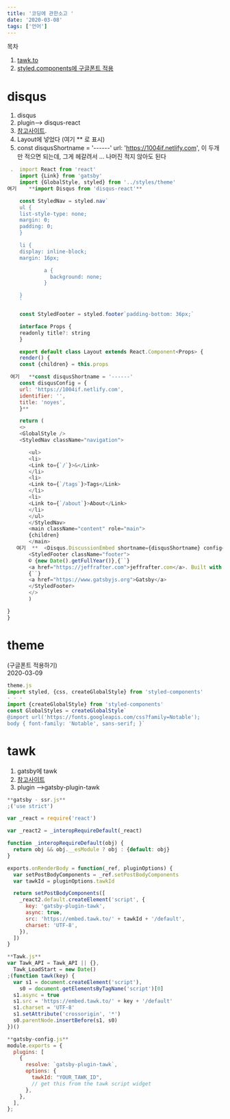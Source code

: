 ```yaml
---
title: '코딩에 관한소고 '
date: '2020-03-08'
tags: ['언어']
---
```


목차

1. [tawk.to](#tawk)
2. [styled.components에 구글폰트 적용](#theme)

# disqus

1.  disqus
2.  plugin--> disqus-react
3.  [참고사이트]("https://coderrocketfuel.com/article/how-to-add-disqus-to-a-react-application).
4.  Layout에 넣었다 (여기 \*\* 로 표시)
5.  const disqusShortname = '------' url: 'https://1004if.netlify.com', 이 두개만 적으면 되는데,
    그게 헤갈려서 ... 나머진 적지 않아도 된다

```javascript
 .  import React from 'react'
    import {Link} from 'gatsby'
    import {GlobalStyle, styled} from '../styles/theme'
여기    **import Disqus from 'disqus-react'**

```

```javascript
    const StyledNav = styled.nav`
    ul {
    list-style-type: none;
    margin: 0;
    padding: 0;
    }

    li {
    display: inline-block;
    margin: 16px;

            a {
              background: none;
            }

    }
    `

    const StyledFooter = styled.footer`padding-bottom: 36px;`

    interface Props {
    readonly title?: string
    }

    export default class Layout extends React.Component<Props> {
    render() {
    const {children} = this.props

```

```javascript
 여기   **const disqusShortname = '------'
    const disqusConfig = {
    url: 'https://1004if.netlify.com',
    identifier: '',
    title: 'noyes',
    }**

```

```javascript
    return (
    <>
    <GlobalStyle />
    <StyledNav className="navigation">

       <ul>
       <li>
       <Link to={`/`}>&</Link>
       </li>
       <li>
       <Link to={`/tags`}>Tags</Link>
       </li>
       <li>
       <Link to={`/about`}>About</Link>
       </li>
       </ul>
       </StyledNav>
       <main className="content" role="main">
       {children}
       </main>
   여기  **  <Disqus.DiscussionEmbed shortname={disqusShortname} config={disqusConfig} />**
       <StyledFooter className="footer">
       © {new Date().getFullYear()},{``}
       <a href="https://jeffrafter.com">jeffrafter.com</a>. Built with
       {``}
       <a href="https://www.gatsbyjs.org">Gatsby</a>
       </StyledFooter>
       </>
       )

}
}
```

# theme

(구글폰트 적용하기)<br>
2020-03-09<br>

```javascript
theme.js
import styled, {css, createGlobalStyle} from 'styled-components'
- - -
import {createGlobalStyle} from 'styled-components'
const GlobalStyles = createGlobalStyle`
@import url('https://fonts.googleapis.com/css?family=Notable');
body { font-family: 'Notable', sans-serif; }`
```

# tawk

1.  gatsby에 tawk
2.  [참고사이트](https://github.com/JodyPSmith/gatsby-plugin-tawk.git)
3.  plugin -->gatsby-plugin-tawk

```javascript
**gatsby - ssr.js**
;('use strict')

var _react = require('react')

var _react2 = _interopRequireDefault(_react)

function _interopRequireDefault(obj) {
  return obj && obj.__esModule ? obj : {default: obj}
}

exports.onRenderBody = function(_ref, pluginOptions) {
  var setPostBodyComponents = _ref.setPostBodyComponents
  var tawkId = pluginOptions.tawkId

  return setPostBodyComponents([
    _react2.default.createElement('script', {
      key: 'gatsby-plugin-tawk',
      async: true,
      src: 'https://embed.tawk.to/' + tawkId + '/default',
      charset: 'UTF-8',
    }),
  ])
}
```

```javascript
**Tawk.js**
var Tawk_API = Tawk_API || {},
  Tawk_LoadStart = new Date()
;(function tawk(key) {
  var s1 = document.createElement('script'),
    s0 = document.getElementsByTagName('script')[0]
  s1.async = true
  s1.src = 'https://embed.tawk.to/' + key + '/default'
  s1.charset = 'UTF-8'
  s1.setAttribute('crossorigin', '*')
  s0.parentNode.insertBefore(s1, s0)
})()
```

```javascript
**gatsby-config.js**
module.exports = {
  plugins: [
    {
      resolve: `gatsby-plugin-tawk`,
      options: {
        tawkId: "YOUR_TAWK_ID",
        // get this from the tawk script widget
      },
    },
  ],
};
```
